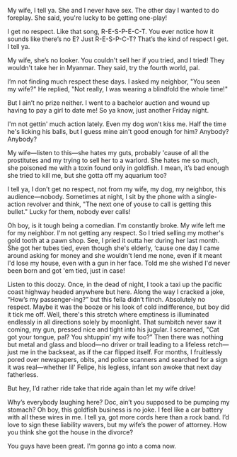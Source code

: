 
My wife, I tell ya. She and I never have sex. The other day I wanted to do foreplay. She said, you're lucky to be getting one-play!

I get no respect. Like that song, R-E-S-P-E-C-T. You ever notice how it sounds like there’s no E? Just R-E-S-P-C-T? That’s the kind of respect I get. I tell ya.

My wife, she’s no looker. You couldn't sell her if you tried, and I tried! They wouldn't take her in Myanmar. They said, try the fourth world, pal.

I’m not finding much respect these days. I asked my neighbor, "You seen my wife?" He replied, "Not really, I was wearing a blindfold the whole time!"

But I ain’t no prize neither. I went to a bachelor auction and wound up having to pay a girl to date me! So ya know, just another Friday night. 

I'm not gettin' much action lately. Even my dog won’t kiss me. Half the time he's licking his balls, but I guess mine ain't good enough for him? Anybody? Anybody?

My wife—listen to this—she hates my guts, probably 'cause of all the prostitutes and my trying to sell her to a warlord. She hates me so much, she poisoned me with a toxin found only in goldfish. I mean, it’s bad enough she tried to kill me, but she gotta off my aquarium too? 

I tell ya, I don’t get no respect, not from my wife, my dog, my neighbor, this audience—nobody. Sometimes at night, I sit by the phone with a single-action revolver and think, "The next one of youse to call is getting this bullet." Lucky for them, nobody ever calls!

Oh boy, is it tough being a comedian. I'm constantly broke. My wife left me for my neighbor. I'm not getting any respect. So I tried selling my mother's gold tooth at a pawn shop. See, I pried it outta her during her last month. She got her tubes tied, even though she's elderly, ‘cause one day I came around asking for money and she wouldn't lend me none, even if it meant I'd lose my house, even with a gun in her face. Told me she wished I'd never been born and got 'em tied, just in case!

Listen to this doozy. Once, in the dead of night, I took a taxi up the pacific coast highway headed anywhere but here. Along the way I cracked a joke, “How’s my passenger-ing?” but this fella didn’t flinch. Absolutely no respect. Maybe it was the booze or his look of cold indifference, but boy did it tick me off. Well, there's this stretch where emptiness is illuminated endlessly in all directions solely by moonlight. That sumbitch never saw it coming, my gun, pressed nice and tight into his jugular. I screamed, "Cat got your tongue, pal? You shtuppin’ my wife too?” Then there was nothing but metal and glass and blood—no driver or trail leading to a lifeless retch—just me in the backseat, as if the car flipped itself. For months, I fruitlessly pored over newspapers, obits, and police scanners and searched for a sign it was real—whether lil' Felipe, his legless, infant son awoke that next day fatherless. 

But hey, I’d rather ride take that ride again than let my wife drive!

Why’s everybody laughing here? Doc, ain’t you supposed to be pumping my stomach? Oh boy, this goldfish business is no joke. I feel like a car battery with all these wires in me. I tell ya, got more cords here than a rock band. I’d love to sign these liability wavers, but my wife’s the power of attorney. How you think she got the house in the divorce? 

You guys have been great. I’m gonna go into a coma now. 
